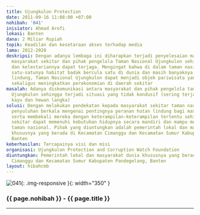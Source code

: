 ```yaml
---
title: Ujungkulon Protection
date: 2011-09-16 11:08:00 +07:00
nohibah: '041'
inisiator: Ahmad Arofi
lokasi: Banten
dana: 2 Miliar Rupiah
topik: Keadilan dan kesetaraan akses terhadap media
lama: 2012-2020
deskripsi: Dengan adanya lembaga ini diharapkan terjadi penyelesaian masalah antara
  masyarakat sekitar dan pihak pengelola Taman Nasional Ujungkulon sehingga keamanan
  dan kelestariannya dapat terjaga. Mengingat bahwa di dalam taman nasional ini adalah
  satu-satunya habitat badak bercula satu di dunia dan masih banyaknya hutan pohon
  lindung, Taman Nasional Ujungkulon dapat menjadi objek pariwisata yang menjanjikan
  sekaligus meningkatkan perekonomian di daerah sekitar
masalah: Adanya diskomunikasi antara masyarakat dan pihak pengelola taman nasional
  Ujungkulon sehingga terjadi situasi yang tidak kondusif (sering terjadi pencurian
  kayu dan hewan langka)
solusi: Dengan melakukan pendekatan kepada masyarakat sekitar taman nasional dan memberikan
  penyuluhan berkala mengenai pentingnya peranan hutan lindung bagi masyarakat dunia,
  serta membekali mereka dengan keterampilan-keterampilan tertentu sehingga masyarakat
  sekitar dapat memenuhi kebutuhan hidupnya secara mandiri dan mampu menjaga lingkungan
  taman nasional. Pihak yang diuntungkan adalah pemerintah lokal dan masyarakat dunia
  khususnya yang berada di Kecamatan Cimanggu dan Kecamatan Sumur Kabupaten Pandegelang,
  Banten
keberhasilan: Tercapainya visi dan misi
organisasi: Ujungkulon Protection and Corruption Watch Foundation
diuntungkan: Pemerintah lokal dan masyarakat dunia khususnya yang berada di Kecamatan
  Cimanggu dan Kecamatan Sumur Kabupaten Pandegelang, Banten
layout: hibahcmb
---
```


![041](/static/img/hibahcmb/041.png){: .img-responsive }{: width="350" }

### {{ page.nohibah }} - {{ page.title }}

---
